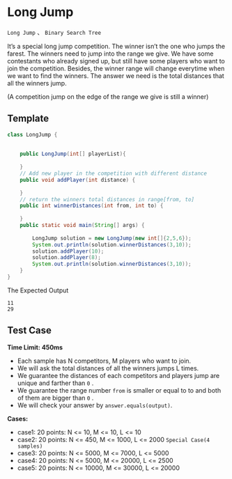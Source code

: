 # Long Jump
`Long Jump` 、 `Binary Search Tree`

It’s a special long jump competition. The winner isn’t the one who jumps the farest. The winners need to jump into the range we give. We have some contestants who already signed up, but still have some players who want to join the competition. Besides, the winner range will change everytime when we want to find the winners. The answer we need is the total distances that all the winners jump.

(A competition jump on the edge of the range we give is still a winner)

## Template
```java
class LongJump {
    
    
    public LongJump(int[] playerList){
        
    }
    // Add new player in the competition with different distance
    public void addPlayer(int distance) {
        
    }   
    // return the winners total distances in range[from, to]
    public int winnerDistances(int from, int to) {
        
    }   
    public static void main(String[] args) {
        
        LongJump solution = new LongJump(new int[]{2,5,6});
        System.out.println(solution.winnerDistances(3,10));
        solution.addPlayer(10);
        solution.addPlayer(8);
        System.out.println(solution.winnerDistances(3,10));
    }  
}
```
The Expected Output
```
11
29
```
## Test Case
**Time Limit: 450ms**

* Each sample has N competitors, M players who want to join.
* We will ask the total distances of all the winners jumps L times.
* We guarantee the distances of each competitors and players jump are unique and farther than `0` .
* We guarantee the range number `from` is smaller or equal to to and both of them are bigger than `0` .
* We will check your answer by `answer.equals(output)`.

**Cases:**

* case1: 20 points: N <= 10, M <= 10, L <= 10
* case2: 20 points: N <= 450, M <= 1000, L <= 2000 `Special Case(4 samples)`
* case3: 20 points: N <= 5000, M <= 7000, L <= 5000
* case4: 20 points: N <= 5000, M <= 20000, L <= 2500
* case5: 20 points: N <= 10000, M <= 30000, L <= 20000